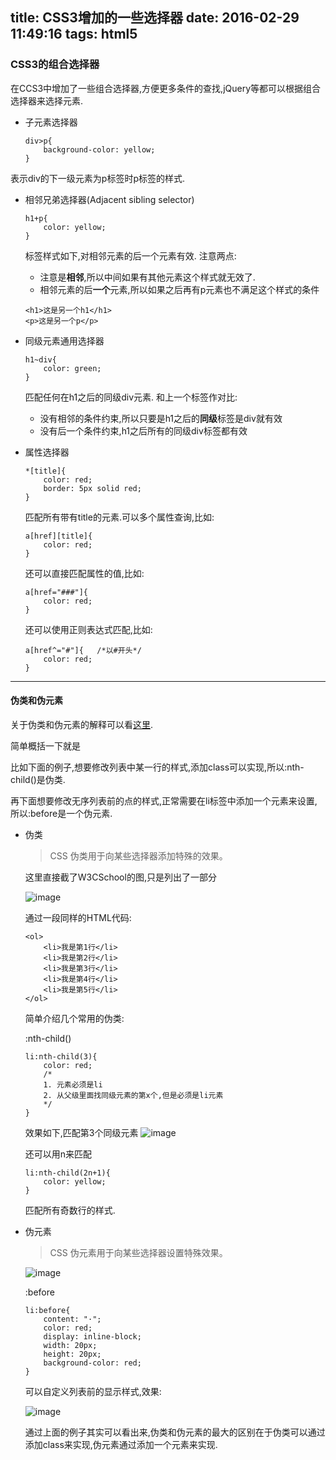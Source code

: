 title: CSS3增加的一些选择器
date: 2016-02-29 11:49:16
tags: html5
---
### CSS3的组合选择器

在CCS3中增加了一些组合选择器,方便更多条件的查找,jQuery等都可以根据组合选择器来选择元素.
<!-- more -->

* 子元素选择器

	```
	div>p{
		background-color: yellow;
	}
	```
表示div的下一级元素为p标签时p标签的样式.
<!-- more -->
* 相邻兄弟选择器(Adjacent sibling selector)

	```
	h1+p{
		color: yellow;
	}
	```
	标签样式如下,对相邻元素的后一个元素有效.
	注意两点:
	* 注意是**相邻**,所以中间如果有其他元素这个样式就无效了.
	* 相邻元素的后**一个**元素,所以如果之后再有p元素也不满足这个样式的条件


	```
	<h1>这是另一个h1</h1>
	<p>这是另一个p</p>
	```

* 同级元素通用选择器

	```
	h1~div{
		color: green;
	}
	```
	匹配任何在h1之后的同级div元素.
	和上一个标签作对比:

	* 没有相邻的条件约束,所以只要是h1之后的**同级**标签是div就有效
	* 没有后一个条件约束,h1之后所有的同级div标签都有效

* 属性选择器

	```
	*[title]{
		color: red;
		border: 5px solid red;
	}
	```
	匹配所有带有title的元素.可以多个属性查询,比如:

	```
	a[href][title]{
		color: red;
	}
	```

	还可以直接匹配属性的值,比如:

	```
	a[href="###"]{
		color: red;
	}
	```
	还可以使用正则表达式匹配,比如:

	```
	a[href^="#"]{   /*以#开头*/
		color: red;
	}
	```

---
#### 伪类和伪元素
关于伪类和伪元素的解释可以看[这里][1].

简单概括一下就是

比如下面的例子,想要修改列表中某一行的样式,添加class可以实现,所以:nth-child()是伪类.

再下面想要修改无序列表前的点的样式,正常需要在li标签中添加一个元素来设置,所以:before是一个伪元素.

* 伪类

	> CSS 伪类用于向某些选择器添加特殊的效果。

	这里直接截了W3CSchool的图,只是列出了一部分

	![image][image-1]

	通过一段同样的HTML代码:

	```
	<ol>
	    <li>我是第1行</li>
	    <li>我是第2行</li>
	    <li>我是第3行</li>
	    <li>我是第4行</li>
	    <li>我是第5行</li>
	</ol>
	```

	简单介绍几个常用的伪类:

	:nth-child()

	```
	li:nth-child(3){
		color: red;
		/*
		1. 元素必须是li
		2. 从父级里面找同级元素的第x个,但是必须是li元素
		*/
	}
	```
	效果如下,匹配第3个同级元素
	![image][image-2]

	还可以用n来匹配

	```
	li:nth-child(2n+1){
		color: yellow;
	}
	```
	匹配所有奇数行的样式.

* 伪元素

	> CSS 伪元素用于向某些选择器设置特殊效果。

	![image][image-3]

	:before

	```
	li:before{
		content: "·";
		color: red;
		display: inline-block;
		width: 20px;
		height: 20px;
		background-color: red;
	}
	```

	可以自定义列表前的显示样式,效果:

	![image][image-4]

	通过上面的例子其实可以看出来,伪类和伪元素的最大的区别在于伪类可以通过添加class来实现,伪元素通过添加一个元素来实现.

[1]:	http://swordair.com/origin-and-difference-between-css-pseudo-classes-and-pseudo-elements/

[image-1]:	http://7xr09w.com1.z0.glb.clouddn.com/CSS3%E5%B1%8F%E5%B9%95%E5%BF%AB%E7%85%A7%202016-02-24%20%E4%B8%8B%E5%8D%888.37.28.png
[image-2]:	http://7xr09w.com1.z0.glb.clouddn.com/CSS3%E5%B1%8F%E5%B9%95%E5%BF%AB%E7%85%A7%202016-02-24%20%E4%B8%8B%E5%8D%888.47.47.png
[image-3]:	http://7xr09w.com1.z0.glb.clouddn.com/CSS3%E5%B1%8F%E5%B9%95%E5%BF%AB%E7%85%A7%202016-02-24%20%E4%B8%8B%E5%8D%888.37.47.png
[image-4]:	http://7xr09w.com1.z0.glb.clouddn.com/CSS3%E5%B1%8F%E5%B9%95%E5%BF%AB%E7%85%A7%202016-02-24%20%E4%B8%8B%E5%8D%888.02.43.png
